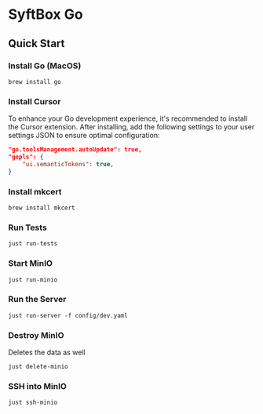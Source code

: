 # SyftBox Go

## Quick Start

### Install Go (MacOS)

```
brew install go
```

### Install Cursor

To enhance your Go development experience, it's recommended to install the Cursor extension. After installing, add the following settings to your user settings JSON to ensure optimal configuration:
```json
"go.toolsManagement.autoUpdate": true,
"gopls": {
    "ui.semanticTokens": true,
}
```


### Install mkcert

```
brew install mkcert
```

### Run Tests
```
just run-tests
```

### Start MinIO
```
just run-minio
```

### Run the Server
```
just run-server -f config/dev.yaml
```

### Destroy MinIO
Deletes the data as well
```
just delete-minio
```

### SSH into MinIO
```
just ssh-minio
```
